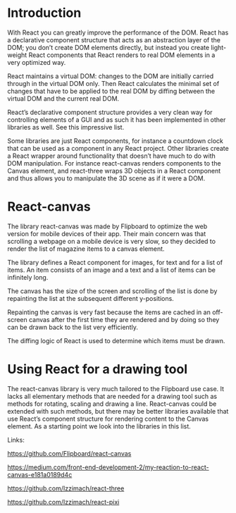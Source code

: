 # Introduction

With React you can greatly improve the performance of the DOM. React has a declarative component structure that acts as an abstraction layer of the DOM; you don’t create DOM elements directly, but instead you create light-weight React components that React renders to real DOM elements in a very optimized way.

React maintains a virtual DOM: changes to the DOM are initially carried through in the virtual DOM only. Then React calculates the minimal set of changes that have to be applied to the real DOM by diffing between the virtual DOM and the current real DOM.

React’s declarative component structure provides a very clean way for controlling elements of a GUI and as such it has been implemented in other libraries as well. See this impressive list.

Some libraries are just React components, for instance a countdown clock that can be used as a component in any React project. Other libraries create a React wrapper around functionality that doesn’t have much to do with DOM manipulation. For instance react-canvas renders components to the Canvas element, and react-three wraps 3D objects in a React component and thus allows you to manipulate the 3D scene as if it were a DOM.


# React-canvas

The library react-canvas was made by Flipboard to optimize the web version for mobile devices of their app. Their main concern was that scrolling a webpage on a mobile device is very slow, so they decided to render the list of magazine items to a canvas element.

The library defines a React component for images, for text and for a list of items. An item consists of an image and a text and a list of items can be infinitely long.

The canvas has the size of the screen and scrolling of the list is done by repainting the list at the subsequent different y-positions.

Repainting the canvas is very fast because the items are cached in an off-screen canvas after the first time they are rendered and by doing so they can be drawn back to the list very efficiently.

The diffing logic of React is used to determine which items must be drawn.


# Using React for a drawing tool

The react-canvas library is very much tailored to the Flipboard use case. It lacks all elementary methods that are needed for a drawing tool such as methods for rotating, scaling and drawing a line. React-canvas could be extended with such methods, but there may be better libraries available that use React’s component structure for rendering content to the Canvas element. As a starting point we look into the libraries in this list.


Links:

https://github.com/Flipboard/react-canvas

https://medium.com/front-end-development-2/my-reaction-to-react-canvas-e181a0189d4c

https://github.com/Izzimach/react-three

https://github.com/Izzimach/react-pixi




